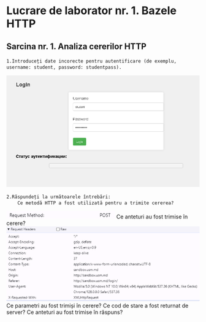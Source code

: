 # Lucrare de laborator nr. 1. Bazele HTTP

## Sarcina nr. 1. Analiza cererilor HTTP

    1.Introduceți date incorecte pentru autentificare (de exemplu, username: student, password: studentpass).
![image1](./screenshots/1.1.png)

    2.Răspundeți la următoarele întrebări:
        Ce metodă HTTP a fost utilizată pentru a trimite cererea? 
![image1](./screenshots/1.2.1.png)
        Ce anteturi au fost trimise în cerere?
![image1](./screenshots/1.2.2.png)
        Ce parametri au fost trimiși în cerere?
        Ce cod de stare a fost returnat de server?
        Ce anteturi au fost trimise în răspuns?
